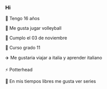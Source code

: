 ### Hi 

<!--
**valeprieto0311/valeprieto0311** is a ✨ _special_ ✨ repository because its `README.md` (this file) appears on your GitHub profile.

-->

:blue_heart: Tengo 16 años

:volleyball: Me gusta jugar volleyball

:partying_face: Cumplo el 03 de noviembre

:ghost: Curso grado 11

:airplane: Me gustaria viajar a italia y aprender italiano

:zap: Potterhead

:ocean: En mis tiempos libres me gusta ver series 
